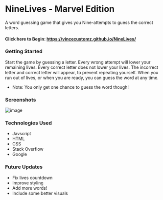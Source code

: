 # NineLives - Marvel Edition
A word guessing game that gives you Nine-attempts to guess the correct letters.
#### Click here to Begin:  https://vincecustomz.github.io/NineLives/

### Getting Started 
Start the game by guessing a letter. 
Every wrong attempt will lower your remaining lives. Every correct letter does not lower your lives.
The incorrect letter and correct letter will appear, to prevent repeating yourself.
When you run out of lives, or when you are ready, you can guess the word at any time.
- Note: You only get one chance to guess the word though!

### Screenshots
![image](https://user-images.githubusercontent.com/102340067/179367392-c48850e1-bebe-49fc-ba01-5bf3c592deee.png)

### Technologies Used

- Javscript
- HTML
- CSS
- Stack Overflow
- Google


### Future Updates 
- Fix lives countdown
- Improve styling
- Add more words!
- Include some better visuals
